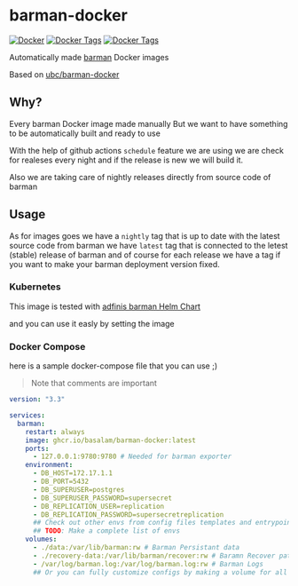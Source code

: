 # barman-docker

[![Docker](https://github.com/basalam/barman-docker/actions/workflows/docker-publish.yml/badge.svg)](https://github.com/basalam/barman-docker/actions/workflows/docker-publish.yml)
[![Docker Tags](https://ghcr-badge.egpl.dev/basalam/barman-docker/tags?trim=major&color=green_2&label=Docker%20Tags)](https://ghcr.io/basalam/barman-docker/)
[![Docker Tags](https://ghcr-badge.egpl.dev/basalam/barman-docker/tags?trim=patch&color=green_2&label=Docker%20Tags)](https://ghcr.io/basalam/barman-docker/)

Automatically made [barman](https://github.com/EnterpriseDB/barman/) Docker images

Based on [ubc/barman-docker](https://github.com/ubc/barman-docker)

## Why?

Every barman Docker image made manually But we want to have something to be automatically built and ready to use

With the help of github actions `schedule` feature we are using we are check for realeses every night and if the release is new we will build it.

Also we are taking care of nightly releases directly from source code of barman

## Usage

As for images goes we have a `nightly` tag that is up to date with the latest source code from barman
we have `latest` tag that is connected to the letest (stable) release of barman and of course for each release we have a tag if you want to make your barman deployment version fixed.

### Kubernetes

This image is tested with [adfinis barman Helm Chart](https://github.com/adfinis/helm-charts/tree/main/charts/barman)

and you can use it easly by setting the image

### Docker Compose

here is a sample docker-compose file that you can use ;)

> Note that comments are important

```yaml
version: "3.3"

services:
  barman:
    restart: always
    image: ghcr.io/basalam/barman-docker:latest
    ports:
      - 127.0.0.1:9780:9780 # Needed for barman exporter
    environment:
      - DB_HOST=172.17.1.1
      - DB_PORT=5432
      - DB_SUPERUSER=postgres
      - DB_SUPERUSER_PASSWORD=supersecret
      - DB_REPLICATION_USER=replication
      - DB_REPLICATION_PASSWORD=supersecretreplication
      ## Check out other envs from config files templates and entrypoint
      ## TODO: Make a complete list of envs
    volumes:
      - ./data:/var/lib/barman:rw # Barman Persistant data
      - ./recovery-data:/var/lib/barman/recover:rw # Baramn Recover path
      - /var/log/barman.log:/var/log/barman.log:rw # Barman Logs
      ## Or you can fully customize configs by making a volume for all of them
```
